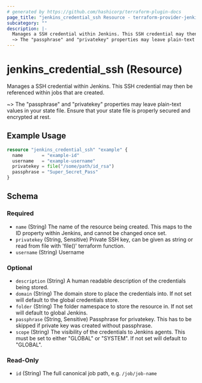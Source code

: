 ```yaml
---
# generated by https://github.com/hashicorp/terraform-plugin-docs
page_title: "jenkins_credential_ssh Resource - terraform-provider-jenkins"
subcategory: ""
description: |-
  Manages a SSH credential within Jenkins. This SSH credential may then be referenced within jobs that are created.
  ~> The "passphrase" and "privatekey" properties may leave plain-text values in your state file. Ensure that your state file is properly secured and encrypted at rest.
---
```


# jenkins_credential_ssh (Resource)

Manages a SSH credential within Jenkins. This SSH credential may then be referenced within jobs that are created.

~> The "passphrase" and "privatekey" properties may leave plain-text values in your state file. Ensure that your state file is properly secured and encrypted at rest.

## Example Usage

```terraform
resource "jenkins_credential_ssh" "example" {
  name       = "example-id"
  username   = "example-username"
  privatekey = file("/some/path/id_rsa")
  passphrase = "Super_Secret_Pass"
}
```

<!-- schema generated by tfplugindocs -->
## Schema

### Required

- `name` (String) The name of the resource being created. This maps to the ID property within Jenkins, and cannot be changed once set.
- `privatekey` (String, Sensitive) Private SSH key, can be given as string or read from file with 'file()' terraform function.
- `username` (String) Username

### Optional

- `description` (String) A human readable description of the credentials being stored.
- `domain` (String) The domain store to place the credentials into. If not set will default to the global credentials store.
- `folder` (String) The folder namespace to store the resource in. If not set will default to global Jenkins.
- `passphrase` (String, Sensitive) Passphrase for privatekey. This has to be skipped if private key was created without passphrase.
- `scope` (String) The visibility of the credentials to Jenkins agents. This must be set to either "GLOBAL" or "SYSTEM". If not set will default to "GLOBAL".

### Read-Only

- `id` (String) The full canonical job path, e.g. `/job/job-name`
